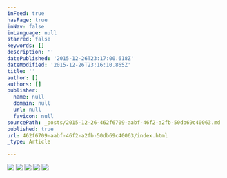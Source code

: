 ```yaml
---
inFeed: true
hasPage: true
inNav: false
inLanguage: null
starred: false
keywords: []
description: ''
datePublished: '2015-12-26T23:17:00.618Z'
dateModified: '2015-12-26T23:16:10.865Z'
title: ''
author: []
authors: []
publisher:
  name: null
  domain: null
  url: null
  favicon: null
sourcePath: _posts/2015-12-26-462f6709-aabf-46f2-a2fb-50db69c40063.md
published: true
url: 462f6709-aabf-46f2-a2fb-50db69c40063/index.html
_type: Article

---
```

![](https://the-grid-user-content.s3-us-west-2.amazonaws.com/64e2823d-7869-41af-b69f-e6b3ead841e0.gif)
![](https://the-grid-user-content.s3-us-west-2.amazonaws.com/bb71b715-8919-4a28-a9b3-09f2064a0bc2.gif)
![](https://the-grid-user-content.s3-us-west-2.amazonaws.com/8e31c8b4-eb89-490f-8784-ef0d881248d0.jpg)
![](https://the-grid-user-content.s3-us-west-2.amazonaws.com/7b180339-5733-4eed-8e3f-a1dfccc2bcab.gif)
![](https://the-grid-user-content.s3-us-west-2.amazonaws.com/37b1aa39-e5b5-470b-bbf4-2601d8b56f4a.gif)